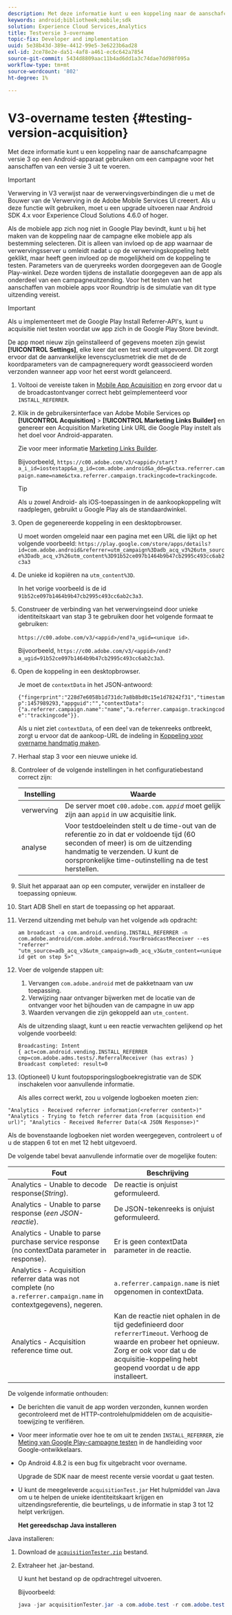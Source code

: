 ```yaml
---
description: Met deze informatie kunt u een koppeling naar de aanschafcampagne versie 3 op een Android-apparaat gebruiken om een campagne voor het aanschaffen van een versie 3 uit te voeren.
keywords: android;bibliotheek;mobile;sdk
solution: Experience Cloud Services,Analytics
title: Testversie 3-overname
topic-fix: Developer and implementation
uuid: 5e38b43d-389e-4412-99e5-3e6223b6ad28
exl-id: 2ce78e2e-da51-4af8-a461-ec6c642a7854
source-git-commit: 5434d8809aac11b4ad6dd1a3c74dae7dd98f095a
workflow-type: tm+mt
source-wordcount: '802'
ht-degree: 1%

---
```


# V3-overname testen {#testing-version-acquisition}

Met deze informatie kunt u een koppeling naar de aanschafcampagne versie 3 op een Android-apparaat gebruiken om een campagne voor het aanschaffen van een versie 3 uit te voeren.

>[!IMPORTANT]
>
>Verwerving in V3 verwijst naar de verwervingsverbindingen die u met de Bouwer van de Verwerving in de Adobe Mobile Services UI creeert. Als u deze functie wilt gebruiken, moet u een upgrade uitvoeren naar Android SDK 4.x voor Experience Cloud Solutions 4.6.0 of hoger.

Als de mobiele app zich nog niet in Google Play bevindt, kunt u bij het maken van de koppeling naar de campagne elke mobiele app als bestemming selecteren. Dit is alleen van invloed op de app waarnaar de verwervingsserver u omleidt nadat u op de verwervingskoppeling hebt geklikt, maar heeft geen invloed op de mogelijkheid om de koppeling te testen. Parameters van de queryreeks worden doorgegeven aan de Google Play-winkel. Deze worden tijdens de installatie doorgegeven aan de app als onderdeel van een campagneuitzending. Voor het testen van het aanschaffen van mobiele apps voor Roundtrip is de simulatie van dit type uitzending vereist.

>[!IMPORTANT]
>
>Als u implementeert met de Google Play Install Referrer-API&#39;s, kunt u acquisitie niet testen voordat uw app zich in de Google Play Store bevindt.

De app moet nieuw zijn geïnstalleerd of gegevens moeten zijn gewist **[!UICONTROL Settings]**, elke keer dat een test wordt uitgevoerd. Dit zorgt ervoor dat de aanvankelijke levenscyclusmetriek die met de de koordparameters van de campagnerequery wordt geassocieerd worden verzonden wanneer app voor het eerst wordt gelanceerd.

1. Voltooi de vereiste taken in [Mobile App Acquisition](/help/android/acquisition-main/acquisition.md) en zorg ervoor dat u de broadcastontvanger correct hebt geïmplementeerd voor `INSTALL_REFERRER`.

1. Klik in de gebruikersinterface van Adobe Mobile Services op  **[!UICONTROL Acquisition]** > **[!UICONTROL Marketing Links Builder]** en genereer een Acquisition Marketing Link URL die Google Play instelt als het doel voor Android-apparaten.

   Zie voor meer informatie [Marketing Links Builder](/help/using/acquisition-main/c-marketing-links-builder/c-marketing-links-builder.md).

   Bijvoorbeeld, `https://c00.adobe.com/v3/<appid>/start?a_i_id=iostestapp&a_g_id=com.adobe.android&a_dd=g&ctxa.referrer.campaign.name=name&ctxa.referrer.campaign.trackingcode=trackingcode`.

   >[!TIP]
   >
   >Als u zowel Android- als iOS-toepassingen in de aankoopkoppeling wilt raadplegen, gebruikt u Google Play als de standaardwinkel.

1. Open de gegenereerde koppeling in een desktopbrowser.

   U moet worden omgeleid naar een pagina met een URL die lijkt op het volgende voorbeeld:
   `https://play.google.com/store/apps/details?id=com.adobe.android&referrer=utm_campaign%3Dadb_acq_v3%26utm_source%3Dadb_acq_v3%26utm_content%3D91b52ce097b1464b9b47cb2995c493cc6ab2c3a3`

1. De unieke id kopiëren na `utm_content%3D`.

   In het vorige voorbeeld is de id `91b52ce097b1464b9b47cb2995c493cc6ab2c3a3`.

1. Construeer de verbinding van het verwervingseind door unieke identiteitskaart van stap 3 te gebruiken door het volgende formaat te gebruiken:

   `https://c00.adobe.com/v3/<appid>/end?a_ugid=<unique id>`.

   Bijvoorbeeld, `https://c00.adobe.com/v3/<appid>/end?a_ugid=91b52ce097b1464b9b47cb2995c493cc6ab2c3a3`.

1. Open de koppeling in een desktopbrowser.

   Je moet de `contextData` in het JSON-antwoord:

   `{"fingerprint":"228d7e6058b1d731dc7a8b8bd0c15e1d78242f31","timestamp":1457989293,"appguid":"","contextData":{"a.referrer.campaign.name":"name","a.referrer.campaign.trackingcode":"trackingcode"}}.`

   Als u niet ziet `contextData`, of een deel van de tekenreeks ontbreekt, zorgt u ervoor dat de aankoop-URL de indeling in [Koppeling voor overname handmatig maken](/help/using/acquisition-main/c-marketing-links-builder/acquisition-link-manual.md).
1. Herhaal stap 3 voor een nieuwe unieke id.
1. Controleer of de volgende instellingen in het configuratiebestand correct zijn:

   | Instelling | Waarde |
   |--- |--- |
   | verwerving | De server moet `c00.adobe.com`.   *`appid`*  moet gelijk zijn aan `appid`  in uw acquisitie link. |
   | analyse | Voor testdoeleinden stelt u de time-out van de referentie zo in dat er voldoende tijd (60 seconden of meer) is om de uitzending handmatig te verzenden. U kunt de oorspronkelijke time-outinstelling na de test herstellen. |

1. Sluit het apparaat aan op een computer, verwijder en installeer de toepassing opnieuw.
1. Start ADB Shell en start de toepassing op het apparaat.
1. Verzend uitzending met behulp van het volgende `adb` opdracht:

   `am broadcast -a com.android.vending.INSTALL_REFERRER -n com.adobe.android/com.adobe.android.YourBroadcastReceiver --es "referrer" "utm_source=adb_acq_v3&utm_campaign=adb_acq_v3&utm_content=<unique id get on step 5>"`

1. Voer de volgende stappen uit:
   1. Vervangen `com.adobe.android` met de pakketnaam van uw toepassing.
   1. Verwijzing naar ontvanger bijwerken met de locatie van de ontvanger voor het bijhouden van de campagne in uw app
   1. Waarden vervangen die zijn gekoppeld aan `utm_content`.

   Als de uitzending slaagt, kunt u een reactie verwachten gelijkend op het volgende voorbeeld:

   ```
   Broadcasting: Intent
   { act=com.android.vending.INSTALL_REFERRER cmp=com.adobe.adms.tests/.ReferralReceiver (has extras) }
   Broadcast completed: result=0
   ```

1. (Optioneel) U kunt foutopsporingslogboekregistratie van de SDK inschakelen voor aanvullende informatie.

   Als alles correct werkt, zou u volgende logboeken moeten zien:

`"Analytics - Received referrer information(<referrer content>)"   "Analytics - Trying to fetch referrer data from (acquisition end url)"; "Analytics - Received Referrer Data(<A JSON Response>)"`

Als de bovenstaande logboeken niet worden weergegeven, controleert u of u de stappen 6 tot en met 12 hebt uitgevoerd.

De volgende tabel bevat aanvullende informatie over de mogelijke fouten:

| Fout | Beschrijving |
|--- |--- |
| Analytics - Unable to decode response(*String*). | De reactie is onjuist geformuleerd. |
| Analytics - Unable to parse response (*een JSON-reactie*). | De JSON-tekenreeks is onjuist geformuleerd. |
| Analytics - Unable to parse purchase service response (no contextData parameter in response). | Er is geen contextData parameter in de reactie. |
| Analytics - Acquisition referrer data was not complete (no `a.referrer.campaign.name` in contextgegevens), negeren. | `a.referrer.campaign.name`  is niet opgenomen in contextData. |
| Analytics - Acquisition reference time out. | Kan de reactie niet ophalen in de tijd gedefinieerd door `referrerTimeout`. Verhoog de waarde en probeer het opnieuw.  Zorg er ook voor dat u de acquisitie-koppeling hebt geopend voordat u de app installeert. |

De volgende informatie onthouden:

* De berichten die vanuit de app worden verzonden, kunnen worden gecontroleerd met de HTTP-controlehulpmiddelen om de acquisitie-toewijzing te verifiëren.
* Voor meer informatie over hoe te om uit te zenden `INSTALL_REFERRER`, zie [Meting van Google Play-campagne testen](https://developers.google.com/analytics/solutions/testing-play-campaigns) in de handleiding voor Google-ontwikkelaars.

* Op Android 4.8.2 is een bug fix uitgebracht voor overname.

   Upgrade de SDK naar de meest recente versie voordat u gaat testen.

* U kunt de meegeleverde `acquisitionTest.jar` Het hulpmiddel van Java om u te helpen de unieke identiteitskaart krijgen en uitzendingsreferentie, die beurtelings, u de informatie in stap 3 tot 12 helpt verkrijgen.

   **Het gereedschap Java installeren**

Java installeren:

1. Download de [`acquisitionTester.zip`](/help/android/assets/acquisitionTester.zip) bestand.

1. Extraheer het .jar-bestand.

   U kunt het bestand op de opdrachtregel uitvoeren.

   Bijvoorbeeld:

   ```java
   java -jar acquisitionTester.jar -a com.adobe.test -r com.adobe.test.ReferrerReceiver -l "https://c00.adobe.com/v3/appid/start?a_i_id=123456&a_g_id=com.adobe.test&a_dd=i&ctxa.referrer.campaign.name=name&ctxa.referrer.campaign.trackingcode=1234
   ```
